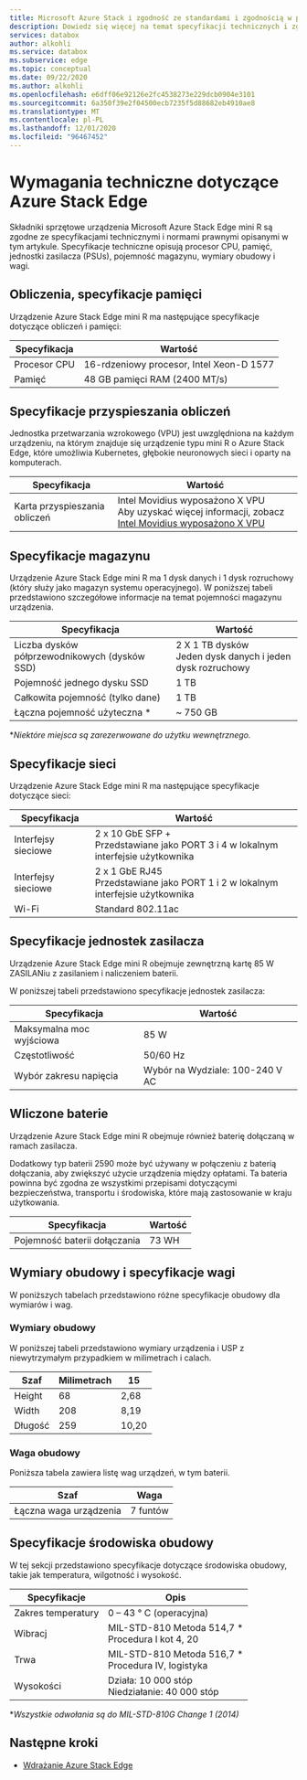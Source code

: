 ```yaml
---
title: Microsoft Azure Stack i zgodność ze standardami i zgodnością w programie Edge Microsoft Docs
description: Dowiedz się więcej na temat specyfikacji technicznych i zgodności dla urządzenia z Azure Stack Edge mini R
services: databox
author: alkohli
ms.service: databox
ms.subservice: edge
ms.topic: conceptual
ms.date: 09/22/2020
ms.author: alkohli
ms.openlocfilehash: e6dff06e92126e2fc4538273e229dcb0904e3101
ms.sourcegitcommit: 6a350f39e2f04500ecb7235f5d88682eb4910ae8
ms.translationtype: MT
ms.contentlocale: pl-PL
ms.lasthandoff: 12/01/2020
ms.locfileid: "96467452"
---
```

# <a name="azure-stack-edge-mini-r-technical-specifications"></a>Wymagania techniczne dotyczące Azure Stack Edge

Składniki sprzętowe urządzenia Microsoft Azure Stack Edge mini R są zgodne ze specyfikacjami technicznymi i normami prawnymi opisanymi w tym artykule. Specyfikacje techniczne opisują procesor CPU, pamięć, jednostki zasilacza (PSUs), pojemność magazynu, wymiary obudowy i wagi.


## <a name="compute-memory-specifications"></a>Obliczenia, specyfikacje pamięci

Urządzenie Azure Stack Edge mini R ma następujące specyfikacje dotyczące obliczeń i pamięci:

| Specyfikacja           | Wartość                  |
|-------------------------|------------------------|
| Procesor CPU    | 16-rdzeniowy procesor, Intel Xeon-D 1577 |
| Pamięć              | 48 GB pamięci RAM (2400 MT/s)                  |


## <a name="compute-acceleration-specifications"></a>Specyfikacje przyspieszania obliczeń

Jednostka przetwarzania wzrokowego (VPU) jest uwzględniona na każdym urządzeniu, na którym znajduje się urządzenie typu mini R o Azure Stack Edge, które umożliwia Kubernetes, głębokie neuronowych sieci i oparty na komputerach.

| Specyfikacja           | Wartość                  |
|-------------------------|------------------------|
| Karta przyspieszania obliczeń         | Intel Movidius wyposażono X VPU <br> Aby uzyskać więcej informacji, zobacz [Intel Movidius wyposażono X VPU](https://www.movidius.com/MyriadX) |


## <a name="storage-specifications"></a>Specyfikacje magazynu

Urządzenie Azure Stack Edge mini R ma 1 dysk danych i 1 dysk rozruchowy (który służy jako magazyn systemu operacyjnego). W poniższej tabeli przedstawiono szczegółowe informacje na temat pojemności magazynu urządzenia.

|     Specyfikacja                          |     Wartość             |
|--------------------------------------------|-----------------------|
|    Liczba dysków półprzewodnikowych (dysków SSD)     |    2 X 1 TB dysków <br> Jeden dysk danych i jeden dysk rozruchowy                  |
|    Pojemność jednego dysku SSD                     |    1 TB               |
|    Całkowita pojemność (tylko dane)              |    1 TB              |
|    Łączna pojemność użyteczna *                  |    ~ 750 GB        |

**Niektóre miejsca są zarezerwowane do użytku wewnętrznego.*

## <a name="network-specifications"></a>Specyfikacje sieci

Urządzenie Azure Stack Edge mini R ma następujące specyfikacje dotyczące sieci:


|Specyfikacja  |Wartość  |
|---------|---------|
|Interfejsy sieciowe    |2 x 10 GbE SFP + <br> Przedstawiane jako PORT 3 i 4 w lokalnym interfejsie użytkownika           |
|Interfejsy sieciowe    |2 x 1 GbE RJ45 <br> Przedstawiane jako PORT 1 i 2 w lokalnym interfejsie użytkownika          |
|Wi-Fi   |Standard 802.11ac         |


## <a name="power-supply-unit-specifications"></a>Specyfikacje jednostek zasilacza

Urządzenie Azure Stack Edge mini R obejmuje zewnętrzną kartę 85 W ZASILANiu z zasilaniem i naliczeniem baterii.

W poniższej tabeli przedstawiono specyfikacje jednostek zasilacza:

| Specyfikacja           | Wartość                      |
|-------------------------|----------------------------|
| Maksymalna moc wyjściowa    | 85 W                       |
| Częstotliwość               | 50/60 Hz                   |
| Wybór zakresu napięcia | Wybór na Wydziale: 100-240 V AC |



## <a name="included-battery"></a>Wliczone baterie

Urządzenie Azure Stack Edge mini R obejmuje również baterię dołączaną w ramach zasilacza. 

Dodatkowy typ baterii 2590 może być używany w połączeniu z baterią dołączania, aby zwiększyć użycie urządzenia między opłatami. Ta bateria powinna być zgodna ze wszystkimi przepisami dotyczącymi bezpieczeństwa, transportu i środowiska, które mają zastosowanie w kraju użytkowania.


| Specyfikacja           | Wartość                      |
|-------------------------|----------------------------|
| Pojemność baterii dołączania | 73 WH                    |

## <a name="enclosure-dimensions-and-weight-specifications"></a>Wymiary obudowy i specyfikacje wagi

W poniższych tabelach przedstawiono różne specyfikacje obudowy dla wymiarów i wag.

### <a name="enclosure-dimensions"></a>Wymiary obudowy

W poniższej tabeli przedstawiono wymiary urządzenia i USP z niewytrzymałym przypadkiem w milimetrach i calach.

|     Szaf     |     Milimetrach     |     15     |
|-------------------|---------------------|----------------|
|    Height         |    68            |    2,68          |
|    Width          |    208          |      8,19          |
|    Długość          |   259           |    10,20          |


### <a name="enclosure-weight"></a>Waga obudowy

Poniższa tabela zawiera listę wag urządzeń, w tym baterii.

|     Szaf                                 |     Waga          |
|-----------------------------------------------|---------------------|
|    Łączna waga urządzenia     |    7 funtów          |

## <a name="enclosure-environment-specifications"></a>Specyfikacje środowiska obudowy


W tej sekcji przedstawiono specyfikacje dotyczące środowiska obudowy, takie jak temperatura, wilgotność i wysokość.


|     Specyfikacje             |     Opis                                                          |
|--------------------------------|--------------------------------------------------------------------------|
|     Zakres temperatury          |     0 – 43 ° C (operacyjna)                                              |
|     Wibracj                  |     MIL-STD-810 Metoda 514,7 *<br> Procedura I kot 4, 20                  |
|     Trwa                      |     MIL-STD-810 Metoda 516,7 *<br> Procedura IV, logistyka                 |
|     Wysokości                   |     Działa: 10 000 stóp<br> Niedziałanie: 40 000 stóp          |

**Wszystkie odwołania są do MIL-STD-810G Change 1 (2014)*


## <a name="next-steps"></a>Następne kroki

- [Wdrażanie Azure Stack Edge](azure-stack-edge-placeholder.md)

